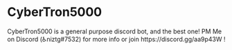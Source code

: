 # CyberTron5000

<p>CyberTron5000 is a general purpose discord bot, and the best one! PM Me on Discord (♿niztg#7532) for more info or join https://discord.gg/aa9p43W !</p>
